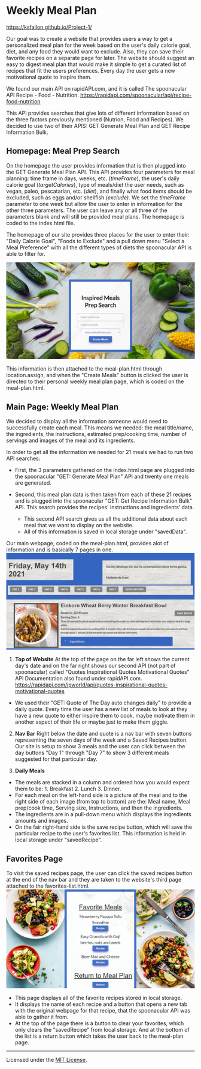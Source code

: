 # Weekly Meal Plan

https://ksfallon.github.io/Project-1/

Our goal was to create a website that provides users a way to get a personalized meal plan for the week based on the user's daily calorie goal, diet, and any food they would want to exclude. Also, they can save their favorite recipes on a separate page for later. 
The website should suggest an easy to digest meal plan that would make it simple to get a curated list of recipes that fit the users preferences. 
Every day the user gets a new motivational quote to inspire them.

We found our main API on rapidAPI.com, and it is called The spoonacular API Recipe - Food - Nutrition.
https://rapidapi.com/spoonacular/api/recipe-food-nutrition

This API provides searches that give lots of different information based on the three factors previously mentioned (Nutrion, Food and Recipes). We decided to use two of their APIS: GET Generate Meal Plan and GET Recipe Information Bulk.

## Homepage: Meal Prep Search

 On the homepage the user provides information that is then plugged into the GET Generate Meal Plan API. This API provides four parameters for meal planning: time frame in days, weeks, etc. (*timeFrame*), the user's daily calorie goal (*targetCalories*), type of meals/diet the user needs, such as vegan, paleo, pescatarian, etc. (*diet*), and finally what food items should be excluded, such as eggs and/or shellfish (*exclude)*. We set the *timeFrame* parameter to one week but allow the user to enter in information for the other three parameters. The user can leave any or all three of the parameters blank and will still be provided meal plans. The homepage is coded to the index.html file.

The homepage of our site provides three places for the user to enter their: "Daily Calorie Goal", "Foods to Exclude" and a pull down menu "Select a Meal Preference" with all the different types of diets the spoonacular API is able to filter for.

![HomePage](https://github.com/AnthonyPlanisek/Project-1/blob/main/assets/ReadMe%20images/WeeklyHomePage.png)

This information is then attached to the meal-plan.html through location.assign, and when the "Create Meals" button is clicked the user is directed to their personal weekly meal plan page, which is coded on the meal-plan.html.

## Main Page: Weekly Meal Plan

We decided to display all the information someone would need to successfully create each meal. This means we needed: the meal title/name, the ingredients, the instructions, estimated prep/cooking time, number of servings and images of the meal and its ingredients. 

In order to get all the information we needed for 21 meals we had to run two API searches:

* First, the 3 parameters gathered on the index.html page are plugged into the spoonacular "GET: Generate Meal Plan" API and twenty one meals are generated.

* Second, this meal plan data is then taken from each of these 21 recipes and is plugged into the spoonacular "GET: Get Recipe Information Bulk" API. This search provides the recipes' instructions and ingredients’ data.
    - This second API search gives us all the additional data about each meal that we want to display on the website.
    - All of this information is saved in local storage under "savedData".

Our main webpage, coded on the meal-plan.html, provides alot of information and is basically 7 pages in one.
![meal-plan-page](https://github.com/AnthonyPlanisek/Project-1/blob/main/assets/ReadMe%20images/MealPlanPage.png)

1. **Top of Website**
At the top of the page on the far left shows the current day's date and on the far right shows our second API (not part of spoonacular) called "Quotes Inspirational Quotes Motivational Quotes" API Documentation also found under rapidAPI.com.
https://rapidapi.com/ipworld/api/quotes-inspirational-quotes-motivational-quotes

* We used their "GET: Quote of The Day auto changes daily" to provide a daily quote. Every time the user has a new list of meals to look at they have a new quote to either inspire them to cook, maybe motivate them in another aspect of their life or maybe just to make them giggle.

2. **Nav Bar**
Right below the date and quote is a nav bar with seven buttons representing the seven days of the week and a Saved Recipes button.
Our site is setup to show 3 meals and the user can click between the day buttons "Day 1" through "Day 7" to show 3 different meals suggested for that particular day.

3. **Daily Meals**
- The meals are stacked in a column and ordered how you would expect them to be: 1. Breakfast 2. Lunch 3. Dinner.
- For each meal on the left-hand side is a picture of the meal and to the right side of each image (from top to bottom) are the: Meal name, Meal prep/cook time, Serving size, Instructions, and then the ingredients.
- The ingredients are in a pull-down menu which displays the ingredients amounts and images.
- On the fair right-hand side is the save recipe button, which will save the particular recipe to the user's favorites list. This information is held in local storage under "savedRecipe".

## Favorites Page
To visit the saved recipes page, the user can click the saved recipes button at the end of the nav bar and they are taken to the website's third page attached to the favorites-list.html. 
![Favorites-page](https://github.com/AnthonyPlanisek/Project-1/blob/main/assets/ReadMe%20images/FavoritesPage.png)
- This page displays all of the favorite recipes stored in local storage. 
- It displays the name of each recipe and a button that opens a new tab with the original webpage for that recipe, that the spoonacular API was able to gather it from. 
- At the top of the page there is a button to clear your favorites, which only clears the "savedRecipe" from local storage. And at the bottom of the list is a return button which takes the user back to the meal-plan page.

---
Licensed under the [MIT License](https://choosealicense.com/licenses/mit/#).




